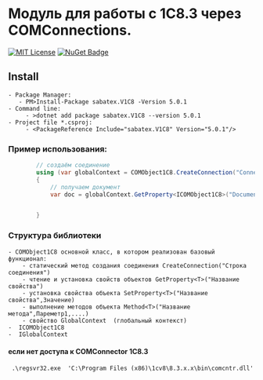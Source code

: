 # Модуль для работы с 1С8.3 через COMConnections.

[![MIT License](https://img.shields.io/badge/license-MIT-red.svg)](https://github.com/sabatex/V1C8/blob/master/LICENSE.TXT)
[![NuGet Badge](https://buildstats.info/nuget/sabatex.V1C8)](https://www.nuget.org/packages/sabatex.V1C8/)
 
## Install
    - Package Manager:
       - PM>Install-Package sabatex.V1C8 -Version 5.0.1
    - Command line:
         - >dotnet add package sabatex.V1C8 --version 5.0.1
    - Project file *.csproj:
         - <PackageReference Include="sabatex.V1C8" Version="5.0.1"/>

### Пример использования:
```c#
        // создаём соединение
        using (var globalContext = COMObject1C8.CreateConnection("ConnectionString1C8")
        {
            // получаем документ
            var doc = globalContext.GetProperty<ICOMObject1C8>("Documents").GetProperty<ICOMObject1C8>("РасходнаяНакладная").Method<ICOMObject1C8>("FindByNumber", "0000001", new DateTime(2021,01,01));


        }
```
### Структура библиотеки
    - COMObject1C8 основной класс, в котором реализован базовый функционал:
        - статический метод создания соединения CreateConnection("Строка соединения")
        - чтение и установка свойств объектов GetProperty<T>("Название свойства")
        - установка свойства объекта SetProperty<T>("Название свойства",Значение)
        - выполнение методов объекта Method<T>("Название метода",Пареметр1,....)
        - свойство GlobalContext  (глобальный контекст)
    -  ICOMObject1C8
    -  IGlobalContext

#### если нет доступа к COMConnector 1C8.3 
     .\regsvr32.exe  'C:\Program Files (x86)\1cv8\8.3.x.x\bin\comcntr.dll'

